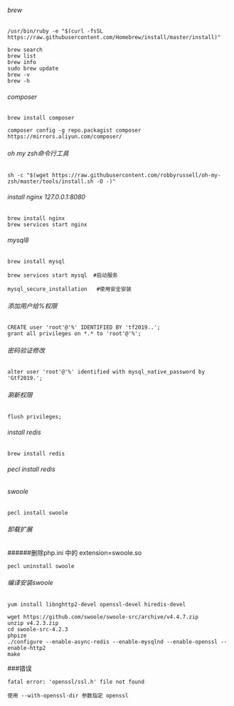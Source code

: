 ###### brew
```
/usr/bin/ruby -e "$(curl -fsSL https://raw.githubusercontent.com/Homebrew/install/master/install)"
```

```
brew search 
brew list
brew info
sudo brew update
brew -v
brew -h
``` 
###### composer
```
brew install composer 

composer config -g repo.packagist composer https://mirrors.aliyun.com/composer/
```
###### oh my zsh命令行工具
```
sh -c "$(wget https://raw.githubusercontent.com/robbyrussell/oh-my-zsh/master/tools/install.sh -O -)"

```
###### install nginx  127.0.0.1:8080
```
brew install nginx
brew services start nginx
```


###### mysql8

```
brew install mysql

brew services start mysql  #启动服务

mysql_secure_installation   #使用安全安装

```
###### 添加用户给%权限
```
CREATE user 'root'@'%' IDENTIFIED BY 'tf2019..';
grant all privileges on *.* to 'root'@'%';
```
###### 密码验证修改
```
alter user 'root'@'%' identified with mysql_native_password by 'Gtf2019.';
```
###### 涮新权限
```
flush privileges;
```

###### install redis
```
brew install redis
```

###### pecl install redis

###### swoole
```
pecl install swoole
```
###### 卸载扩展
######删除php.ini 中的 extension=swoole.so  
```
pecl uninstall swoole
```

###### 编译安装swoole
```
yum install libnghttp2-devel openssl-devel hiredis-devel

wget https://github.com/swoole/swoole-src/archive/v4.4.7.zip
unzip v4.2.3.zip
cd swoole-src-4.2.3
phpize
./configure --enable-async-redis --enable-mysqlnd --enable-openssl --enable-http2
make
```
###错误
```
fatal error: 'openssl/ssl.h' file not found

使用 --with-openssl-dir 参数指定 openssl 
```
